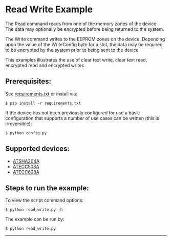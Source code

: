 Read Write Example
===============================================================================
The Read command reads from one of the memory zones of the device. The data may
optionally be encrypted before being returned to the system.

The Write command writes to the EEPROM zones on the device. Depending upon the
value of the WriteConfig byte for a slot, the data may be required to be
encrypted by the system prior to being sent to the device

This examples illustrates the use of clear text write, clear text read, 
encrypted read and encrypted writes

Prerequisites:
-------------------------------------------------------------------------------
See [requirements.txt](requirements.txt) or install via:

    $ pip install -r requirements.txt

If the device has not been previously configured for use a basic configuration
that supports a number of use cases can be written (this is irreversible):

    $ python config.py

Supported devices:
-------------------------------------------------------------------------------
- [ATSHA204A](http://www.microchip.com/ATSHA204A)
- [ATECC508A](http://www.microchip.com/ATECC508A)
- [ATECC608A](http://www.microchip.com/ATECC608A)

Steps to run the example:
-------------------------------------------------------------------------------
To view the script command options:

    $ python read_write.py -h

The example can be run by:

    $ python read_write.py

-------------------------------------------------------------------------------
